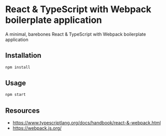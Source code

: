 # React & TypeScript with Webpack boilerplate application
A minimal, barebones React & TypeScript with Webpack boilerplate application

## Installation
```bash
npm install
```

## Usage
```bash
npm start
```

## Resources
- https://www.typescriptlang.org/docs/handbook/react-&-webpack.html
- https://webpack.js.org/
